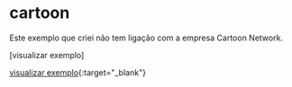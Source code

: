 ﻿# cartoon

Este exemplo que criei não tem ligação com a empresa Cartoon Network.

 [visualizar exemplo]

 [visualizar exemplo](http://andreezequiel.com.br/cartoon/){:target="_blank"}

